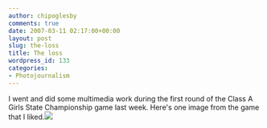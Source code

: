 ```yaml
---
author: chipoglesby
comments: true
date: 2007-03-11 02:17:00+00:00
layout: post
slug: the-loss
title: The loss
wordpress_id: 133
categories:
- Photojournalism
---
```


I went and did some multimedia work during the first round of the Class A Girls State Championship game last week.  Here's one image from the game that I liked.[![](http://bp1.blogger.com/_GlcbreYSTwI/RfNnW5xhwbI/AAAAAAAAABw/ES2jXj6gXnE/s400/IMG_9949.jpg)](http://bp1.blogger.com/_GlcbreYSTwI/RfNnW5xhwbI/AAAAAAAAABw/ES2jXj6gXnE/s1600-h/IMG_9949.jpg)

